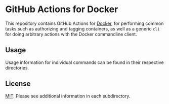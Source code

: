 # GitHub Actions for Docker

This repository contains GitHub Actions for [Docker](https://docker.com/), for performing common tasks such as authorizing and tagging containers, as well as a generic `cli` for doing arbitrary actions with the Docker commandline client.

## Usage

Usage information for individual commands can be found in their respective directories.

## License

[MIT](LICENSE). Please see additional information in each subdirectory.

